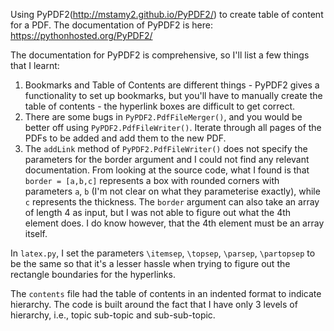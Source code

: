 Using PyPDF2(http://mstamy2.github.io/PyPDF2/) to create table of content for a PDF. The documentation of PyPDF2 is here: https://pythonhosted.org/PyPDF2/

The documentation for PyPDF2 is comprehensive, so I'll list a few things that I learnt:
1. Bookmarks and Table of Contents are different things - PyPDF2 gives a functionality to set up bookmarks, but you'll have to manually create the table of contents - the hyperlink boxes are difficult to get correct.
2. There are some bugs in ``PyPDF2.PdfFileMerger()``, and you would be better off using ``PyPDF2.PdfFileWriter()``. Iterate through all pages of the PDFs to be added and add them to the new PDF.
3. The ``addLink`` method of ``PyPDF2.PdfFileWriter()`` does not specify the parameters for the border argument and I could not find any relevant documentation. From looking at the source code, what I found is that ``border = [a,b,c]`` represents a box with rounded corners with parameters `a`, `b` (I'm not clear on what they parameterise exactly), while `c` represents the thickness. The `border` argument can also take an array of length 4 as input, but I was not able to figure out what the 4th element does. I do know however, that the 4th element must be an array itself.

In ``latex.py``, I set the parameters ``\itemsep``, ``\topsep``, ``\parsep``, ``\partopsep`` to be the same so that it's a lesser hassle when trying to figure out the rectangle boundaries for the hyperlinks.

The ``contents`` file had the table of contents in an indented format to indicate hierarchy. The code is built around the fact that I have only 3 levels of hierarchy, i.e., topic sub-topic and sub-sub-topic.
